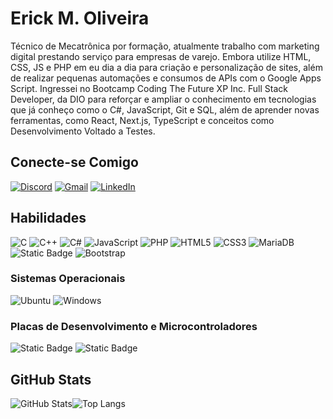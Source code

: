 # Erick M. Oliveira 

Técnico de Mecatrônica por formação, atualmente trabalho com marketing digital prestando serviço para empresas de varejo. 
Embora utilize HTML, CSS, JS e PHP em eu dia a dia para criação e personalização de sites, além de realizar pequenas automações e consumos de APIs com o Google Apps Script. Ingressei no Bootcamp Coding The Future XP Inc. Full Stack Developer, da DIO para reforçar e ampliar o conhecimento em tecnologias que já conheço como o C#, JavaScript, Git e SQL, além de aprender novas ferramentas, como React, Next.js, TypeScript e conceitos como Desenvolvimento Voltado a Testes.

## Conecte-se Comigo
[![Discord](https://img.shields.io/badge/Discord-7289DA?style=for-the-badge&logo=discord&logoColor=white)](https://discord.com/channels/@erickmo7342/)
[![Gmail](https://img.shields.io/badge/Gmail-333333?style=for-the-badge&logo=gmail&logoColor=red)](mailto:erickmacedo12@gmail.com)
[![LinkedIn](https://img.shields.io/badge/LinkedIn-0077B5?style=for-the-badge&logo=linkedin&logoColor=white)](https://www.linkedin.com/in/erick-macedo-oliveira-89528667/)

## Habilidades
![C](https://img.shields.io/badge/C-00599C?style=for-the-badge&logo=c&logoColor=white)
![C++](https://img.shields.io/badge/C%2B%2B-00599C?style=for-the-badge&logo=c%2B%2B&logoColor=white)
![C#](https://img.shields.io/badge/C%23-239120?style=for-the-badge&logo=c-sharp&logoColor=white)
![JavaScript](https://img.shields.io/badge/JavaScript-F7DF1E?style=for-the-badge&logo=javascript&logoColor=black)
![PHP](https://img.shields.io/badge/PHP-777BB4?style=for-the-badge&logo=php&logoColor=white) ![HTML5](https://img.shields.io/badge/HTML5-E34F26?style=for-the-badge&logo=html5&logoColor=white)
![CSS3](https://img.shields.io/badge/CSS3-1572B6?style=for-the-badge&logo=css3&logoColor=white) ![MariaDB](https://img.shields.io/badge/MariaDB-003545?style=for-the-badge&logo=mariadb&logoColor=white) ![Static Badge](https://img.shields.io/badge/Wordpress%20-%20darkblue?style=for-the-badge&logo=wordpress) ![Bootstrap](https://img.shields.io/badge/-boostrap-0D1117?style=for-the-badge&logo=bootstrap&labelColor=0D1117)

### Sistemas Operacionais
![Ubuntu](https://img.shields.io/badge/Ubuntu-35495E?style=for-the-badge&logo=ubuntu&logoColor=2CA5E0)
![Windows](https://img.shields.io/badge/Windows-000?style=for-the-badge&logo=windows&logoColor=2CA5E0)

### Placas de Desenvolvimento e Microcontroladores
![Static Badge](https://img.shields.io/badge/Arduino%20-%20blue?style=for-the-badge&logo=arduino&logoColor=rgb(255%2C255%2C255)&logoSize=auto)
![Static Badge](https://img.shields.io/badge/Microchip%20PIC%20-%20black?style=for-the-badge&logoSize=auto)

## GitHub Stats
![GitHub Stats](https://github-readme-stats.vercel.app/api?username=erickM0&theme=merko&bg_color=000&border_color=30A3DC&show_icons=true&icon_color=30A3DC&hide_title=true&text_color=FFF)![Top Langs](https://github-readme-stats-git-masterrstaa-rickstaa.vercel.app/api/top-langs/?username=erickM0&layout=compact&theme=merko&bg_color=000&border_color=30A3DC&title_color=E94D5F&text_color=FFF)

